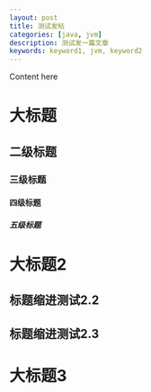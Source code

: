 ```yaml
---
layout: post
title: 测试发帖
categories: [java, jvm]
description: 测试发一篇文章
keywords: keyword1, jvm, keyword2
---
```


Content here

# 大标题

## 二级标题

### 三级标题

#### 四级标题

##### 五级标题

# 大标题2

## 标题缩进测试2.2

## 标题缩进测试2.3



# 大标题3
